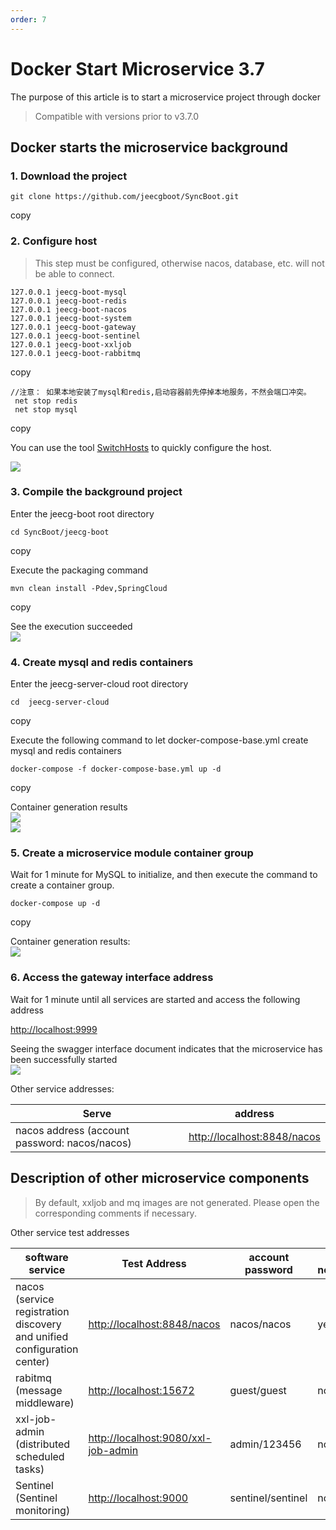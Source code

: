 ```yaml
---
order: 7
---
```


# Docker Start Microservice 3.7

The purpose of this article is to start a microservice project through docker

> Compatible with versions prior to v3.7.0

## Docker starts the microservice background

### 1\. Download the project

```
git clone https://github.com/jeecgboot/SyncBoot.git
```

copy

### 2\. Configure host

> This step must be configured, otherwise nacos, database, etc. will not be able to connect.

```
127.0.0.1 jeecg-boot-mysql
127.0.0.1 jeecg-boot-redis
127.0.0.1 jeecg-boot-nacos
127.0.0.1 jeecg-boot-system
127.0.0.1 jeecg-boot-gateway
127.0.0.1 jeecg-boot-sentinel
127.0.0.1 jeecg-boot-xxljob
127.0.0.1 jeecg-boot-rabbitmq
```

copy

```
//注意： 如果本地安装了mysql和redis,启动容器前先停掉本地服务，不然会端口冲突。
 net stop redis
 net stop mysql
```

copy

You can use the tool [SwitchHosts](https://download.csdn.net/download/zhangdaiscott/88918530) to quickly configure the host.

![](/images/66177181fe90cec362a7b5b7468ca138673e1b04a8f2ed4563e8104b277448ce.png)

### 3\. Compile the background project

Enter the jeecg-boot root directory

```
cd SyncBoot/jeecg-boot
```

copy

Execute the packaging command

```
mvn clean install -Pdev,SpringCloud
```

copy

See the execution succeeded  
![](https://upload.jeecg.com/jeecg/help/jeecgback/images/screenshot_1659773260743.png)

### 4\. Create mysql and redis containers

Enter the jeecg-server-cloud root directory

```
cd  jeecg-server-cloud
```

copy

Execute the following command to let docker-compose-base.yml create mysql and redis containers

```
docker-compose -f docker-compose-base.yml up -d
```

copy

Container generation results  
![](/images/dee8dbf154853683e72a78c7889602b273b90cc83988b4a071f0580220cad878.png)  
![](/images/a95870734dfea5ed6b877982696927aa8e1e0bc98194a7f75613242e1eea0ae4.png)

### 5\. Create a microservice module container group

Wait for 1 minute for MySQL to initialize, and then execute the command to create a container group.

```
docker-compose up -d
```

copy

Container generation results:  
![](/images/295fe2d4c62f1be5d49b46d6cfeecf28ebd16b781f619f72c52104049cb8b047.png)

### 6\. Access the gateway interface address

Wait for 1 minute until all services are started and access the following address

[http://localhost:9999](http://localhost:9999)

Seeing the swagger interface document indicates that the microservice has been successfully started  
![](/images/19cbf44e760be20aeae233a20e5ecd7fbec308d749cf20a7d68c055c766d151d.png)

Other service addresses:

| Serve                                         | address                                                    |
| --------------------------------------------- | ---------------------------------------------------------- |
| nacos address (account password: nacos/nacos) | [http://localhost:8848/nacos](http://localhost:8848/nacos) |

## Description of other microservice components

> By default, xxljob and mq images are not generated. Please open the corresponding comments if necessary.

Other service test addresses

| software service                                                        | Test Address                                                               | account password  | Is it necessary |
| ----------------------------------------------------------------------- | -------------------------------------------------------------------------- | ----------------- | --------------- |
| nacos (service registration discovery and unified configuration center) | [http://localhost:8848/nacos](http://localhost:8848/nacos)                 | nacos/nacos       | yes             |
| rabitmq (message middleware)                                            | [http://localhost:15672](http://localhost:15672)                           | guest/guest       | no              |
| xxl-job-admin (distributed scheduled tasks)                             | [http://localhost:9080/xxl-job-admin](http://localhost:9080/xxl-job-admin) | admin/123456      | no              |
| Sentinel (Sentinel monitoring)                                          | [http://localhost:9000](http://localhost:9000)                             | sentinel/sentinel | no              |
